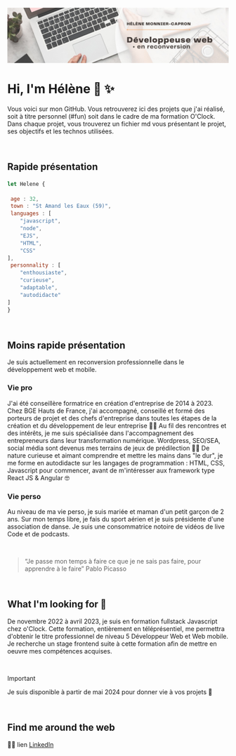


![](https://github.com/helene-monnier/helene-monnier/blob/main/presmd.jpeg)

# Hi, I'm Hélène 👋 ✨

Vous voici sur mon GitHub. Vous retrouverez ici des projets que j'ai réalisé, soit à titre personnel (#fun) soit dans le cadre de ma formation O'Clock. 
Dans chaque projet, vous trouverez un fichier md vous présentant le projet, ses objectifs et les technos utilisées. 

<br>

## Rapide présentation 
```javascript
let Helene {

 age : 32,
 town : "St Amand les Eaux (59)", 
 languages : [
    "javascript",
    "node",
    "EJS",
    "HTML",
    "CSS"
],
 personnality : [
    "enthousiaste",
    "curieuse",
    "adaptable",
    "autodidacte"
]
}
```

<br>

## Moins rapide présentation 
Je suis actuellement en reconversion professionnelle dans le développement web et mobile. 

### Vie pro
J'ai été conseillère formatrice en création d'entreprise de 2014 à 2023. Chez BGE Hauts de France, j'ai accompagné, conseillé et formé des porteurs de projet et des chefs d'entreprise dans toutes les étapes de la création et du développement de leur entreprise 🦸🏻
Au fil des rencontres et des intérêts, je me suis spécialisée dans l'accompagnement des entrepreneurs dans leur transformation numérique. 
Wordpress, SEO/SEA, social média sont devenus mes terrains de jeux de prédilection 👩‍💻
De nature curieuse et aimant comprendre et mettre les mains dans "le dur", je me forme en autodidacte sur les langages de programmation : HTML, CSS, Javascript pour commencer, avant de m'intéresser aux framework type React JS & Angular 🤓

### Vie perso 
Au niveau de ma vie perso, je suis mariée et maman d'un petit garçon de 2 ans. Sur mon temps libre, je fais du sport aérien et je suis présidente d'une association de danse. Je suis une consommatrice notoire de vidéos de live Code et de podcasts. 

<br>

> “Je passe mon temps à faire ce que je ne sais pas faire, pour apprendre à le faire” Pablo Picasso

<br>

## What I'm looking for 🎵
De novembre 2022 à avril 2023, je suis en formation fullstack Javascript chez o'Clock. Cette formation, entièrement en téléprésentiel, me permettra d'obtenir le titre professionnel de niveau 5 Développeur Web et Web mobile. 
Je recherche un stage frontend suite à cette formation afin de mettre en oeuvre mes compétences acquises.

<br>

> [!IMPORTANT]
> Je suis disponible à partir de mai 2024 pour donner vie à vos projets 🙌

<br>

## Find me around the web 
🙋‍♀️ lien <a href="https://www.linkedin.com/in/helene-monnier/"> LinkedIn </a>

<!---- 
👋 Hi, I’m @helene-monnier
- 👀 I’m interested in ...
- 🌱 I’m currently learning ...
- 💞️ I’m looking to collaborate on ...
- 📫 How to reach me ...

helene-monnier/helene-monnier is a ✨ special ✨ repository because its `README.md` (this file) appears on your GitHub profile.
You can click the Preview link to take a look at your changes.
--->
